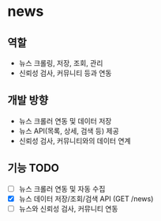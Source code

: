 # news

## 역할
- 뉴스 크롤링, 저장, 조회, 관리
- 신뢰성 검사, 커뮤니티 등과 연동

## 개발 방향
- 뉴스 크롤러 연동 및 데이터 저장
- 뉴스 API(목록, 상세, 검색 등) 제공
- 신뢰성 검사, 커뮤니티와의 데이터 연계

## 기능 TODO
- [ ] 뉴스 크롤러 연동 및 자동 수집
- [x] 뉴스 데이터 저장/조회/검색 API (GET /news)
- [ ] 뉴스와 신뢰성 검사, 커뮤니티 연동
